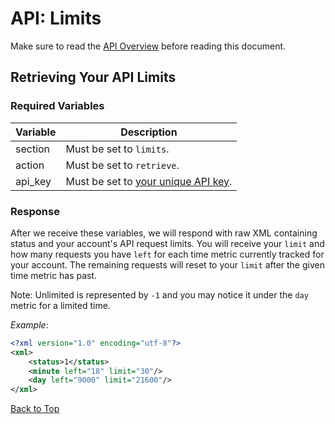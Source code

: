 <!-- seo
{
"title":"Limits for codeREADr API Documentation",
"meta":"Learn how to retrieve your API limits with the required variables."
}
seo -->
<a name="head"></a><h1>API: Limits</h1>

Make sure to read the [API Overview](../README.md) before reading this document.

<a name="retrieve"></a><h2>Retrieving Your API Limits</h2>

<h3>Required Variables</h3>

| Variable | Description |
| -------- | ----------- |
| section | Must be set to <code>limits</code>. |
| action | Must be set to <code>retrieve</code>. |
| api_key | Must be set to [your unique API key](../README.md#finding). |

<h3>Response</h3>

After we receive these variables, we will respond with raw XML containing status 
and your account's API request limits. You will receive your `limit` and how many
requests you have `left` for each time metric currently tracked for your account.
The remaining requests will reset to your `limit` after the given time metric has
past.

Note: Unlimited is represented by `-1` and you may notice it under the `day` metric
for a limited time.

*Example*:

~~~ .xml
<?xml version="1.0" encoding="utf-8"?>
<xml>
    <status>1</status>
    <minute left="18" limit="30"/>
    <day left="9000" limit="21600"/>
</xml>

~~~

[Back to Top](#head)
